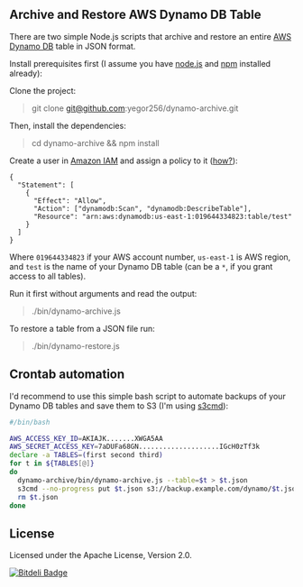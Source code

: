 ## Archive and Restore AWS Dynamo DB Table

There are two simple Node.js scripts that archive and restore an entire
[AWS Dynamo DB](http://aws.amazon.com/dynamodb/)
table in JSON format.

Install prerequisites first (I assume you have
[node.js](http://nodejs.org/) and
[npm](https://npmjs.org/doc/install.html) installed already):

Clone the project:

> git clone git@github.com:yegor256/dynamo-archive.git

Then, install the dependencies:

> cd dynamo-archive && npm install

Create a user in [Amazon IAM](http://aws.amazon.com/iam/)
and assign a policy to it ([how?](http://docs.aws.amazon.com/IAM/latest/UserGuide/ManagingPolicies.html)):

```
{
  "Statement": [
    {
      "Effect": "Allow",
      "Action": ["dynamodb:Scan", "dynamodb:DescribeTable"],
      "Resource": "arn:aws:dynamodb:us-east-1:019644334823:table/test"
    }
  ]
}
```

Where `019644334823` if your AWS account number, `us-east-1` is AWS region,
and `test` is the name of your Dynamo DB table (can be a `*`, if you grant
access to all tables).

Run it first without arguments and read the output:

> ./bin/dynamo-archive.js

To restore a table from a JSON file run:

> ./bin/dynamo-restore.js

## Crontab automation

I'd recommend to use this simple bash script to automate backups
of your Dynamo DB tables and save them to S3 (I'm using [s3cmd](http://s3tools.org/s3cmd)):

```bash
#/bin/bash

AWS_ACCESS_KEY_ID=AKIAJK.......XWGA5AA
AWS_SECRET_ACCESS_KEY=7aDUFa68GN....................IGcH0zTf3k
declare -a TABLES=(first second third)
for t in ${TABLES[@]}
do
  dynamo-archive/bin/dynamo-archive.js --table=$t > $t.json
  s3cmd --no-progress put $t.json s3://backup.example.com/dynamo/$t.json
  rm $t.json
done
```

## License

Licensed under the Apache License, Version 2.0.


[![Bitdeli Badge](https://d2weczhvl823v0.cloudfront.net/yegor256/dynamo-archive/trend.png)](https://bitdeli.com/free "Bitdeli Badge")

